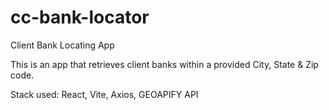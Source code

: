 # cc-bank-locator
Client Bank Locating App

This is an app that retrieves client banks within a provided City, State & Zip code.

Stack used:
React, Vite, Axios, GEOAPIFY API 

